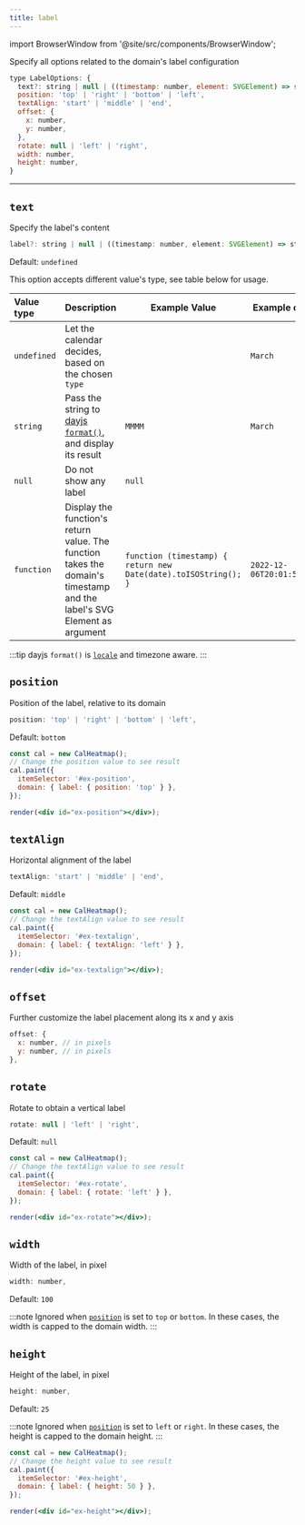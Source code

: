 ```yaml
---
title: label
---
```


import BrowserWindow from '@site/src/components/BrowserWindow';

<p className="subhead">Specify all options related to the domain's label configuration</p>

```js
type LabelOptions: {
  text?: string | null | ((timestamp: number, element: SVGElement) => string);
  position: 'top' | 'right' | 'bottom' | 'left',
  textAlign: 'start' | 'middle' | 'end',
  offset: {
    x: number,
    y: number,
  },
  rotate: null | 'left' | 'right',
  width: number,
  height: number,
}
```

<hr />

## `text`

Specify the label's content

```js
label?: string | null | ((timestamp: number, element: SVGElement) => string);
```

Default: `undefined`

This option accepts different value's type, see table below for usage.

| Value type  | Description                                                                                                            | Example Value                                                   | Example output             |
| :---------- | :--------------------------------------------------------------------------------------------------------------------- | --------------------------------------------------------------- | -------------------------- |
| `undefined` | Let the calendar decides, based on the chosen `type`                                                                   |                                                                 | `March`                    |
| `string`    | Pass the string to [dayjs `format()`](https://day.js.org/docs/en/display/format), and display its result               | `MMMM`                                                          | `March`                    |
| `null`      | Do not show any label                                                                                                  | `null`                                                          |                            |
| `function`  | Display the function's return value. The function takes the domain's timestamp and the label's SVG Element as argument | `function (timestamp) { return new Date(date).toISOString(); }` | `2022-12-06T20:01:51.290Z` |

:::tip
dayjs `format()` is [`locale`](/options/date.md#locale) and timezone aware.
:::

## `position`

Position of the label, relative to its domain

```js
position: 'top' | 'right' | 'bottom' | 'left',
```

Default: `bottom`

<BrowserWindow>

```jsx live noInline
const cal = new CalHeatmap();
// Change the position value to see result
cal.paint({
  itemSelector: '#ex-position',
  domain: { label: { position: 'top' } },
});

render(<div id="ex-position"></div>);
```

</BrowserWindow>

## `textAlign`

Horizontal alignment of the label

```js
textAlign: 'start' | 'middle' | 'end',
```

Default: `middle`

<BrowserWindow>

```jsx live noInline
const cal = new CalHeatmap();
// Change the textAlign value to see result
cal.paint({
  itemSelector: '#ex-textalign',
  domain: { label: { textAlign: 'left' } },
});

render(<div id="ex-textalign"></div>);
```

</BrowserWindow>

## `offset`

Further customize the label placement along its x and y axis

```js
offset: {
  x: number, // in pixels
  y: number, // in pixels
},
```

## `rotate`

Rotate to obtain a vertical label

```js
rotate: null | 'left' | 'right',
```

Default: `null`

<BrowserWindow>

```jsx live noInline
const cal = new CalHeatmap();
// Change the textAlign value to see result
cal.paint({
  itemSelector: '#ex-rotate',
  domain: { label: { rotate: 'left' } },
});

render(<div id="ex-rotate"></div>);
```

</BrowserWindow>

## `width`

Width of the label, in pixel

```js
width: number,
```

Default: `100`

:::note
Ignored when [`position`](#position) is set to `top` or `bottom`.
In these cases, the width is capped to the domain width.
:::

## `height`

Height of the label, in pixel

```js
height: number,
```

Default: `25`

:::note
Ignored when [`position`](#position) is set to `left` or `right`.
In these cases, the height is capped to the domain height.
:::

<BrowserWindow>

```jsx live noInline
const cal = new CalHeatmap();
// Change the height value to see result
cal.paint({
  itemSelector: '#ex-height',
  domain: { label: { height: 50 } },
});

render(<div id="ex-height"></div>);
```

</BrowserWindow>
